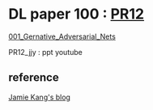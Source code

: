 # DL paper 100 : [PR12](https://www.youtube.com/playlist?list=PLlMkM4tgfjnJhhd4wn5aj8fVTYJwIpWkS&app=desktop)



[001_Gernative_Adversarial_Nets](./001_Generative_Adversarial_Nets/001_Generative_Adversarial_Nets.md)  

PR12_jjy : ppt youtube 







## reference

[Jamie Kang's blog](https://jamiekang.github.io/archives/)

